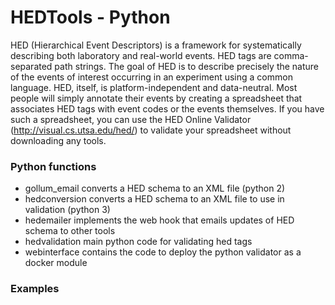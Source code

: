 # HEDTools - Python
HED (Hierarchical Event Descriptors) is a framework for systematically describing both laboratory and real-world events. HED tags are comma-separated path strings. The goal of HED is to describe precisely the nature of the events of interest occurring in an experiment using a common language. HED, itself, is platform-independent and data-neutral. Most people will simply annotate their events by creating a spreadsheet that associates HED tags with event codes or the events themselves. If you have such a spreadsheet, you can use the HED Online Validator (http://visual.cs.utsa.edu/hed/) to validate your spreadsheet without downloading any tools.

### Python functions
 - gollum_email    converts a HED schema to an XML file (python 2)
 - hedconversion   converts a HED schema to an XML file to use in validation (python 3)
 - hedemailer      implements the web hook that emails updates of HED schema to other tools
 - hedvalidation   main python code for validating hed tags
 - webinterface    contains the code to deploy the python validator as a docker module

### Examples


